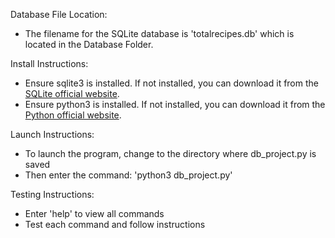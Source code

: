 
Database File Location:
- The filename for the SQLite database is 'totalrecipes.db' which is located in the Database Folder.


Install Instructions:
- Ensure sqlite3 is installed. If not installed, you can download it from the [SQLite official website](https://www.sqlite.org/).
- Ensure python3 is installed. If not installed, you can download it from the [Python official website](https://www.python.org/downloads/).



Launch Instructions:
- To launch the program, change to the directory where db_project.py is saved
- Then enter the command: 'python3 db_project.py'


Testing Instructions:
- Enter 'help' to view all commands
- Test each command and follow instructions

